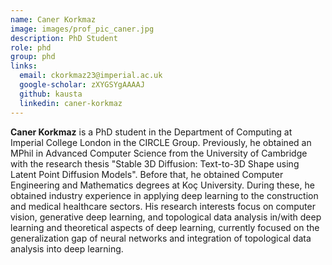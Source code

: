 ```yaml
---
name: Caner Korkmaz
image: images/prof_pic_caner.jpg
description: PhD Student
role: phd
group: phd
links:
  email: ckorkmaz23@imperial.ac.uk
  google-scholar: zXYGSYgAAAAJ
  github: kausta
  linkedin: caner-korkmaz
---
```


<strong>Caner Korkmaz</strong> is a PhD student in the Department of Computing at Imperial College London in the CIRCLE Group.  Previously, he obtained an MPhil in Advanced Computer Science from the University of Cambridge with the research thesis "Stable 3D Diffusion: Text-to-3D Shape using Latent Point Diffusion Models". Before that, he obtained Computer Engineering and Mathematics degrees at Koç University. During these, he obtained industry experience in applying deep learning to the construction and medical healthcare sectors. His research interests focus on computer vision, generative deep learning, and topological data analysis in/with deep learning and theoretical aspects of deep learning, currently focused on the generalization gap of neural networks and integration of topological data analysis into deep learning.
